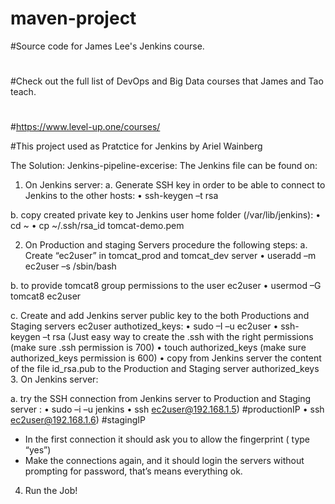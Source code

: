# maven-project
#Source code for James Lee's Jenkins course.
#
#Check out the full list of DevOps and Big Data courses that James and Tao teach.
#
#https://www.level-up.one/courses/

#This project used as Pratctice for Jenkins by Ariel Wainberg

The Solution:
Jenkins-pipeline-excerise:
The Jenkins file can be found on:

1. On Jenkins server:
a.	Generate SSH key in order to be able to connect to Jenkins to the other hosts:
•	ssh-keygen –t rsa

b.	copy created private key to Jenkins user home folder (/var/lib/jenkins):
•	cd ~
•	cp ~/.ssh/rsa_id tomcat-demo.pem
	
2. On Production and staging Servers procedure the following steps:
a.	Create “ec2user” in tomcat_prod and tomcat_dev server
•	useradd –m ec2user –s /sbin/bash

b.	to provide tomcat8 group permissions to the user ec2user
•	usermod –G tomcat8 ec2user 

c.	Create and add Jenkins server public key to the both Productions and Staging servers ec2user authotized_keys:
•	sudo –I –u ec2user
•	ssh-keygen –t rsa 
(Just easy way to create the .ssh with the right permissions (make sure .ssh permission is 700)
•	touch authorized_keys (make sure authorized_keys permission is 600)
•	copy from Jenkins server the content of the file id_rsa.pub to the Production and Staging server authorized_keys
3.	On Jenkins server:

a.	try the SSH connection from Jenkins server to Production and Staging server :
•	sudo –i –u jenkins
•	ssh ec2user@192.168.1.5) #productionIP
•	ssh ec2user@192.168.1.6) #stagingIP
-	In the first connection it should ask you to allow the fingerprint ( type “yes”)
-	Make the connections again, and it should login the servers without prompting for password, that’s means everything ok.
4.	Run the Job!


